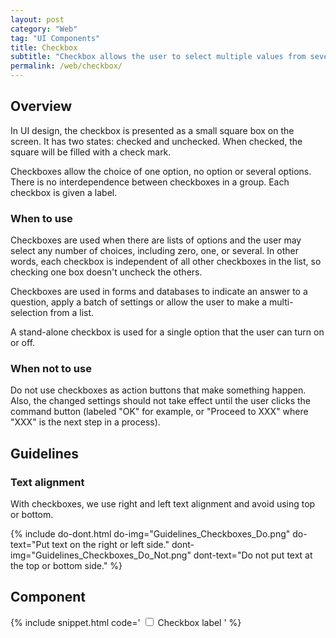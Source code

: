 ```yaml
---
layout: post
category: "Web"
tag: "UI Components"
title: Checkbox
subtitle: "Checkbox allows the user to select multiple values from several options."
permalink: /web/checkbox/
---
```


## Overview

In UI design, the checkbox is presented as a small square box on the screen. It has two states: checked and unchecked. When checked, the square will be filled with a check mark.

Checkboxes allow the choice of one option, no option or several options. There is no interdependence between checkboxes in a group. Each checkbox is given a label.

### When to use

Checkboxes are used when there are lists of options and the user may select any number of choices, including zero, one, or several. In other words, each checkbox is independent of all other checkboxes in the list, so checking one box doesn't uncheck the others. 

Checkboxes are used in forms and databases to indicate an answer to a question, apply a batch of settings or allow the user to make a multi-selection from a list. 

A stand-alone checkbox is used for a single option that the user can turn on or off.

### When not to use

Do not use checkboxes as action buttons that make something happen. Also, the changed settings should not take effect until the user clicks the command button (labeled "OK" for example, or "Proceed to XXX" where "XXX" is the next step in a process).

## Guidelines
### Text alignment

With checkboxes, we use right and left text alignment and avoid using top or bottom.

{% include do-dont.html 
  do-img="Guidelines_Checkboxes_Do.png"
  do-text="Put text on the right or left side."
  dont-img="Guidelines_Checkboxes_Do_Not.png"
  dont-text="Do not put text at the top or bottom side."
%}

## Component

{% include snippet.html code='
<label class="checkbox">
  <input type="checkbox">
  <span>Checkbox label</span>
</label>
' %}

